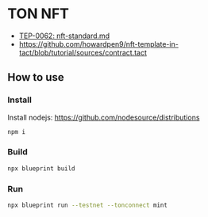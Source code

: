 # TON NFT

- [TEP-0062: nft-standard.md](https://github.com/ton-blockchain/TEPs/blob/master/text/0062-nft-standard.md#forward_payload-format)
- https://github.com/howardpen9/nft-template-in-tact/blob/tutorial/sources/contract.tact

## How to use

### Install

Install nodejs: <https://github.com/nodesource/distributions>

```sh
npm i
```

### Build

```sh
npx blueprint build
```

### Run

```sh
npx blueprint run --testnet --tonconnect mint
```
